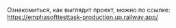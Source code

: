 Ознакомиться, как выглядит проект, можно по ссылке: 
https://emphasofttesttask-production.up.railway.app/
